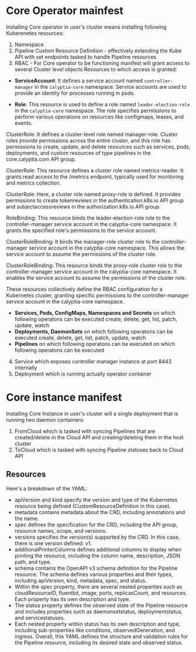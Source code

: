 # Core Operator mainfest

Installing Core operator in user's cluster means installing following Kuberenetes resources:

1. Namespace 
2. Pipeline Custom Resource Definition - effectively extending the Kube API with set endpoints tasked to handle Pipeline resources
3. RBAC - For Core operator to be functioning manifest will grant access to several Cluster level objects
Resources to which access is granted:

* **ServiceAccount**: It defines a service account named `controller-manager` in the `calyptia-core` namespace. Service accounts are used to provide an identity for processes running in pods.

* **Role**: This resource is used to define a role named `leader-election-role` in the `calyptia-core` namespace. The role specifies permissions to perform various operations on resources like configmaps, leases, and events.

ClusterRole: It defines a cluster-level role named manager-role. Cluster roles provide permissions across the entire cluster, and this role has permissions to create, update, and delete resources such as services, pods, deployments, and custom resources of type pipelines in the core.calyptia.com API group.

ClusterRole: This resource defines a cluster role named metrics-reader. It grants read access to the /metrics endpoint, typically used for monitoring and metrics collection.

ClusterRole: Here, a cluster role named proxy-role is defined. It provides permissions to create tokenreviews in the authentication.k8s.io API group and subjectaccessreviews in the authorization.k8s.io API group.

RoleBinding: This resource binds the leader-election-role role to the controller-manager service account in the calyptia-core namespace. It grants the specified role's permissions to the service account.

ClusterRoleBinding: It binds the manager-role cluster role to the controller-manager service account in the calyptia-core namespace. This allows the service account to assume the permissions of the cluster role.

ClusterRoleBinding: This resource binds the proxy-role cluster role to the controller-manager service account in the calyptia-core namespace. It enables the service account to assume the permissions of the cluster role.

These resources collectively define the RBAC configuration for a Kubernetes cluster, granting specific permissions to the controller-manager service account in the calyptia-core namespace.
* **Services, Pods, ConfigMaps, Namespaces and Secrets** on which following operatons can be executed create, delete, get, list, patch, update, watch  
* **Deployments, DaemonSets** on which following operatons can be executed create, delete, get, list, patch, update, watch  
* **Pipelines** on which following operatons can be executed on which following operatons can be executed
4. Service which exposes controller manager instance at port 8443 internally
5. Deployment which is running actually operator container

# Core instance manifest

Installing Core Instance in user's cluster will a single deployment that is running two daemon containers:

1. FromCloud which is tasked with syncing Pipelines that are created/delete in the Cloud API and creating/deleting them in the host cluster
2. ToCloud which is tasked with syncing Pipeline statuses back to Cloud API 

## Resources
Here's a breakdown of the YAML:

* apiVersion and kind specify the version and type of the Kubernetes resource being defined (CustomResourceDefinition in this case).
* metadata contains metadata about the CRD, including annotations and the name.
* spec defines the specification for the CRD, including the API group, resource names, scope, and versions.
* versions specifies the version(s) supported by the CRD. In this case, there is one version defined: v1.
* additionalPrinterColumns defines additional columns to display when printing the resource, including the column name, description, JSON path, and type.
* schema contains the OpenAPI v3 schema definition for the Pipeline resource.
The schema defines various properties and their types, including apiVersion, kind, metadata, spec, and status.
* Within the spec property, there are several nested properties such as cloudResourceID, fluentbit, image, ports, replicasCount, and resources. Each property has its own description and type.
* The status property defines the observed state of the Pipeline resource and includes properties such as daemonsetstatus, deploymentstatus, and servicestatuses.
* Each nested property within status has its own description and type, including sub-properties like conditions, observedGeneration, and ingress.
Overall, this YAML defines the structure and validation rules for the Pipeline resource, including its desired state and observed status.